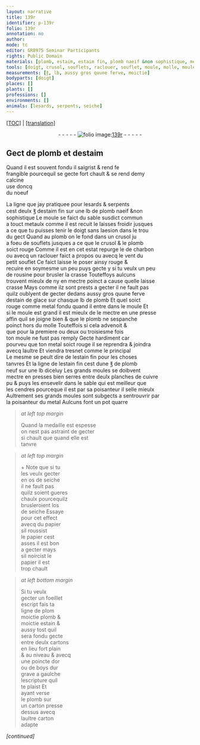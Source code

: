 ```yaml
---
layout: narrative
title: 139r
identifier: p-139r
folio: 139r
annotation: no
author:
mode: tc
editor: GR8975 Seminar Participants
rights: Public Domain
materials: [plomb, estaim, estaim fin, plomb naeif &non sophistique, metaulx, charbon, rousine, crasse, estain de glace, metal fondu, metal, estain fin, plomb neuf, cuivre, cendres, os de seiche, papier, estain, cartons, or, boys, carton]
tools: [doigt, crusol, souflets, raclouer, souflet, moule, molle, moules, presses, planches de cuivre, papier, cartons, poincte dor ou de boys, carton]
measurements: [℥, lb, aussy gros quune ferve, moictie]
bodyparts: [doigt]
places: []
plants: []
professions: []
environments: []
animals: [lesards, serpents, seiche]
---
```


<p><a href="{{ site.baseurl }}/diplomatic/">[TOC]</a> | <a href="{{ site.baseurl }}/texts/p-139r_tl/" target="_blank">[translation]</a></p><div class="folio" align="center">- - - - - <a href="http://gallica.bnf.fr/ark:/12148/btv1b10500001g/f283.image" target="_blank"><img src="https://cu-mkp.github.io/2017-workshop-edition/assets/photo-icon.png" alt="folio image: " style="display:inline-block; margin-bottom:-3px;"/>139r</a> - - - - - </div>  
  

## Gect de <span class="m">plomb</span> et d<span class="m">estaim</span>

 
 Quand il est souvent fondu il saigrist & rend <span class="del">fe</span><br/> frangible pourcequil se gecte fort chault & se rend demy<br/> calcine<br/> use doncq<br/> du noeuf
 
La ligne que jay pratiquee pour <span class="al">lesards</span> & <span class="al">serpents</span><br/> cest deulx <span class="ms">℥</span> d<span class="m">estaim fin</span> sur une <span class="ms">lb</span> de <span class="m">plomb naeif &non<br/> sophistique</span> Le moule se faict du sable susdict commun<br/> a touct <span class="m">metaulx</span> co<span class="exp">mm</span>e il est recuit le laisses froidir <span class="sn">jusques<br/> a ce que tu puisses tenir le <span class="tl"><span class="bp">doigt</span></span> sans laesion dans le trou<br/> du gect</span> Quand au <span class="m">plomb</span> on le fond dans un <span class="tl">crusol</span> <span class="del">ju</span><br/> a foeu de <span class="tl">souflets</span> jusques a ce que le <span class="tl">crusol</span> & le <span class="m">plomb</span><br/> soict rouge Comme il est en cet estat repurge le de <span class="m">charbon</span><br/> ou avecq un <span class="tl">raclouer</span> faict a propos ou avecq le vent du<br/> petit <span class="tl">souflet</span> Ce faict laisse le poser ainsy rouge &<br/> recuire en soymesme un peu puys gecte y si tu veulx un peu<br/> de <span class="m">rousine</span> pour brusler la <span class="m">crasse</span> Touteffoys aulcuns<br/> trouvent mieulx de ny en mectre poinct a cause quelle laisse<br/> <span class="m">crasse</span> Mays co<span class="exp">mm</span>e ilz sont prests a gecter il ne fault pas<br/> quilz oublyent de gecter dedans <span class="ms">aussy gros quune ferve</span><br/> d<span class="m">estain de glace</span> sur chasque <span class="ms">lb</span> de <span class="m">plomb</span> Et quel soict<br/> rouge co<span class="exp">mm</span>e <span class="m">metal fondu</span> quand il entre dans le <span class="tl">moule</span> Et<br/> si le <span class="tl">moule</span> est grand il est mieulx de le mectre en une presse<br/> affin quil se joigne bien & que le <span class="m">plomb</span> ne sespanche<br/> poinct hors du <span class="tl">molle</span> Touteffois si cela advenoit &<br/> que pour la premiere ou deux ou troisiesme fois<br/> ton <span class="tl">moule</span> ne fust pas remply Gecte hardiment car<br/> pourveu que ton <span class="m">metal</span> soict rouge il se reprendra & joindra<br/> avecq laultre Et viendra tresnet co<span class="exp">mm</span>e le principal<br/> Le mesme se peult dire de l<span class="m">estain fin</span> pour les choses<br/> tanvres Et la ligne de l<span class="m">estain fin</span> cest dune <span class="ms">℥</span> de <span class="m">plomb<br/> neuf</span> sur une <span class="ms">lb</span> diceluy Les grands <span class="tl">moules</span> se doibvent<br/> mectre en <span class="tl">presses</span> bien serres entre deulx <span class="tl">planches de <span class="m">cuivre</span></span><br/> <span class="del">pu</span> & puys les ensevelir dans le sable qui est meilleur que<br/> les <span class="m">cendres</span> pourceque <span class="del">il est</span> par sa poisanteur il selle mieulx<br/> Aultrem<span class="exp">ent</span> ses grands <span class="tl">moules</span> sont subgects a sentrouvrir par<br/> la poisanteur du <span class="m">metal</span> Aulcuns font un pot quarre
 
> *at left top margin*
> 
> 
>   Quand la medaille est espesse<br/> on nest pas astraint de gecter<br/> si chault que quand elle est<br/> tanvre
 
> *at left top margin*
> 
> 
>   \+ Note que si tu<br/> les veulx gecter<br/> en <span class="m">os de <span class="al">seiche</span></span><br/> il ne fault pas<br/> quilz soient gueres<br/> chaulx pourcequilz<br/> brusleroient l<span class="m">os<br/> de <span class="al">seiche</span></span> <span class="sn">Essaye<br/> pour cet effect<br/> avecq du <span class="tl"><span class="m">papier</span></span><br/> sil roussist<br/> le <span class="tl"><span class="m">papier</span></span> cest<br/> asses il est bon<br/> a gecter mays<br/> sil noircist le<br/> <span class="tl"><span class="m">papier</span></span> il est<br/> trop chault</span>
 
> *at left bottom margin*
> 
> 
>   Si tu veulx<br/> gecter un foeillet<br/> escript fais ta<br/> ligne de <span class="del">plom</span><br/> <span class="ms">moictie</span> <span class="m">plomb</span> &<br/> <span class="ms">moictie</span> <span class="m">estain</span> &<br/> aussy tost quil<br/> sera fondu gecte<br/> entre deulx <span class="tl"><span class="m">cartons</span></span><br/> en lieu fort plain<br/> & au niveau & avecq<br/> une <span class="tl">poincte d<span class="m">or</span><br/> ou de <span class="m">boys</span></span> dur<br/> grave a gaulche<br/> lescripture quil<br/> te plaist Et<br/> ayant verse<br/> le <span class="m">plomb</span> sur<br/> un <span class="tl"><span class="m">carton</span></span> presse<br/> dessus avecq<br/> laultre <span class="tl"><span class="m">carton</span></span><br/> adapte
 
*[continued]*
 
